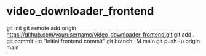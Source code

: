 # video_downloader_frontend
git init
git remote add origin https://github.com/yourusername/video_downloader_frontend.git
git add .
git commit -m "Initial frontend commit"
git branch -M main
git push -u origin main
